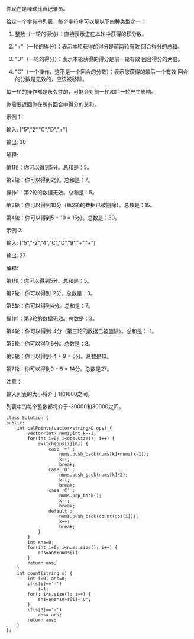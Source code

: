 你现在是棒球比赛记录员。

给定一个字符串列表，每个字符串可以是以下四种类型之一：


1. 整数（一轮的得分）：直接表示您在本轮中获得的积分数。

2. "+"（一轮的得分）：表示本轮获得的得分是前两轮有效 回合得分的总和。

3. "D"（一轮的得分）：表示本轮获得的得分是前一轮有效 回合得分的两倍。

4. "C"（一个操作，这不是一个回合的分数）：表示您获得的最后一个有效 回合的分数是无效的，应该被移除。

每一轮的操作都是永久性的，可能会对前一轮和后一轮产生影响。

你需要返回你在所有回合中得分的总和。

示例 1:

输入: ["5","2","C","D","+"]

输出: 30

解释: 

第1轮：你可以得到5分。总和是：5。

第2轮：你可以得到2分。总和是：7。

操作1：第2轮的数据无效。总和是：5。

第3轮：你可以得到10分（第2轮的数据已被删除）。总数是：15。

第4轮：你可以得到5 + 10 = 15分。总数是：30。

示例 2:

输入: ["5","-2","4","C","D","9","+","+"]

输出: 27

解释: 

第1轮：你可以得到5分。总和是：5。

第2轮：你可以得到-2分。总数是：3。

第3轮：你可以得到4分。总和是：7。

操作1：第3轮的数据无效。总数是：3。

第4轮：你可以得到-4分（第三轮的数据已被删除）。总和是：-1。

第5轮：你可以得到9分。总数是：8。

第6轮：你可以得到-4 + 9 = 5分。总数是13。

第7轮：你可以得到9 + 5 = 14分。总数是27。

注意：

输入列表的大小将介于1和1000之间。

列表中的每个整数都将介于-30000和30000之间。
```
class Solution {
public:
    int calPoints(vector<string>& ops) {
        vector<int> nums;int k=-1;
        for(int i=0; i<ops.size(); i++) {
            switch(ops[i][0]) {
                case '+' : 
                    nums.push_back(nums[k]+nums[k-1]);
                    k++;
                    break;
                case 'D' : 
                    nums.push_back(nums[k]*2);
                    k++;
                    break;
                case 'C' :
                    nums.pop_back();
                    k--;
                    break;    
                default :
                    nums.push_back(count(ops[i]));
                    k++;
                    break;
            }
        }
        int ans=0;
        for(int i=0; i<nums.size(); i++) {
            ans=ans+nums[i];
        }
        return ans;
    }
    int count(string s) {
        int i=0, ans=0;
        if(s[i]=='-')
            i=1;
        for(; i<s.size(); i++) {
            ans=ans*10+s[i]-'0';
        }
        if(s[0]=='-')
            ans=-ans;
        return ans;
    }
};
```